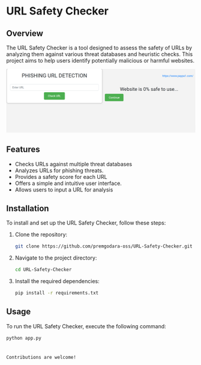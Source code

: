 # URL Safety Checker

## Overview
The URL Safety Checker is a tool designed to assess the safety of URLs by analyzing them against various threat databases and heuristic checks. This project aims to help users identify potentially malicious or harmful websites.

![Extension Demo](phising.png)
## Features
- Checks URLs against multiple threat databases
- Analyzes URLs for phishing threats.
- Provides a safety score for each URL
- Offers a simple and intuitive user interface.
- Allows users to input a URL for analysis

## Installation
To install and set up the URL Safety Checker, follow these steps:

1. Clone the repository:
   ```bash
   git clone https://github.com/premgodara-oss/URL-Safety-Checker.git
2. Navigate to the project directory:
   ```bash
   cd URL-Safety-Checker
3. Install the required dependencies:
   ```bash
   pip install -r requirements.txt

## Usage
To run the URL Safety Checker, execute the following command:
```bash
python app.py


Contributions are welcome! 








 
